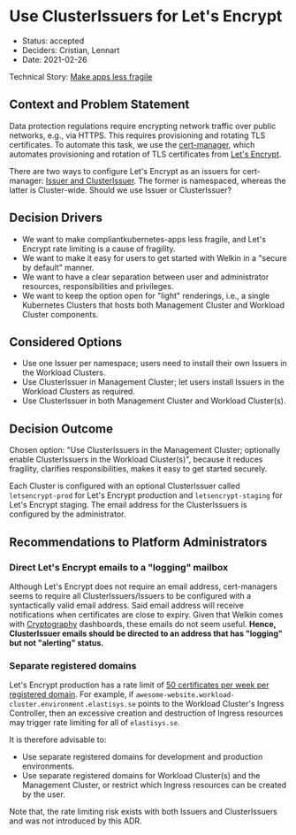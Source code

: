 # Use ClusterIssuers for Let's Encrypt

- Status: accepted
- Deciders: Cristian, Lennart
- Date: 2021-02-26

Technical Story: [Make apps less fragile](https://github.com/elastisys/compliantkubernetes-apps/issues/300)

## Context and Problem Statement

Data protection regulations require encrypting network traffic over public networks, e.g., via HTTPS. This requires provisioning and rotating TLS certificates. To automate this task, we use the [cert-manager](https://cert-manager.io/), which automates provisioning and rotation of TLS certificates from [Let's Encrypt](https://letsencrypt.org/).

There are two ways to configure Let's Encrypt as an issuers for cert-manager: [Issuer and ClusterIssuer](https://cert-manager.io/docs/concepts/issuer/). The former is namespaced, whereas the latter is Cluster-wide. Should we use Issuer or ClusterIssuer?

## Decision Drivers

- We want to make compliantkubernetes-apps less fragile, and Let's Encrypt rate limiting is a cause of fragility.
- We want to make it easy for users to get started with Welkin in a "secure by default" manner.
- We want to have a clear separation between user and administrator resources, responsibilities and privileges.
- We want to keep the option open for "light" renderings, i.e., a single Kubernetes Clusters that hosts both Management Cluster and Workload Cluster components.

## Considered Options

- Use one Issuer per namespace; users need to install their own Issuers in the Workload Clusters.
- Use ClusterIssuer in Management Cluster; let users install Issuers in the Workload Clusters as required.
- Use ClusterIssuer in both Management Cluster and Workload Cluster(s).

## Decision Outcome

Chosen option: "Use ClusterIssuers in the Management Cluster; optionally enable ClusterIssuers in the Workload Cluster(s)", because it reduces fragility, clarifies responsibilities, makes it easy to get started securely.

Each Cluster is configured with an optional ClusterIssuer called `letsencrypt-prod` for Let's Encrypt production and `letsencrypt-staging` for Let's Encrypt staging. The email address for the ClusterIssuers is configured by the administrator.

## Recommendations to Platform Administrators

### Direct Let's Encrypt emails to a "logging" mailbox

Although Let's Encrypt does not require an email address, cert-managers seems to require all ClusterIssuers/Issuers to be configured with a syntactically valid email address. Said email address will receive notifications when certificates are close to expiry. Given that Welkin comes with [Cryptography](../ciso-guide/cryptography.md) dashboards, these emails do not seem useful. **Hence, ClusterIssuer emails should be directed to an address that has "logging" but not "alerting" status.**

### Separate registered domains

Let's Encrypt production has a rate limit of [50 certificates per week per registered domain](https://letsencrypt.org/docs/rate-limits/). For example, if `awesome-website.workload-cluster.environment.elastisys.se` points to the Workload Cluster's Ingress Controller, then an excessive creation and destruction of Ingress resources may trigger rate limiting for all of `elastisys.se`.

It is therefore advisable to:

- Use separate registered domains for development and production environments.
- Use separate registered domains for Workload Cluster(s) and the Management Cluster, or restrict which Ingress resources can be created by the user.

Note that, the rate limiting risk exists with both Issuers and ClusterIssuers and was not introduced by this ADR.
